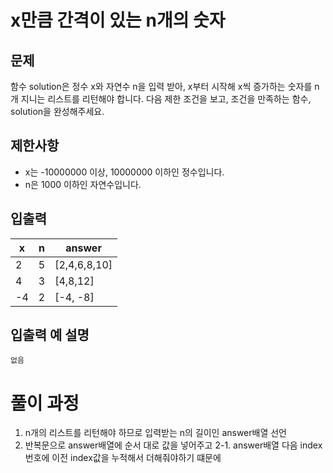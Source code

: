 # x만큼 간격이 있는 n개의 숫자

## 문제

함수 solution은 정수 x와 자연수 n을 입력 받아, 
x부터 시작해 x씩 증가하는 숫자를 n개 지니는 리스트를 리턴해야 합니다.
다음 제한 조건을 보고, 조건을 만족하는 함수, solution을 완성해주세요.

## 제한사항

- x는 -10000000 이상, 10000000 이하인 정수입니다.
- n은 1000 이하인 자연수입니다.

## 입출력

|x|n|answer|
|------|---|---|
|2|5|[2,4,6,8,10]|
|4|3|[4,8,12]|
|-4|2|	[-4, -8]|


## 입출력 예 설명

```
없음
```

# 풀이 과정

1. n개의 리스트를 리턴해야 하므로 입력받는 n의 길이인 answer배열 선언
2. 반복문으로 answer배열에 순서 대로 값을 넣어주고
2-1. answer배열 다음 index번호에 이전 index값을 누적해서 더해줘야하기 떄문에

